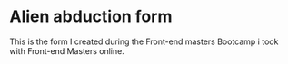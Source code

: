 # Alien abduction form 

This is the form I created during the Front-end masters Bootcamp i took with Front-end Masters online. 
